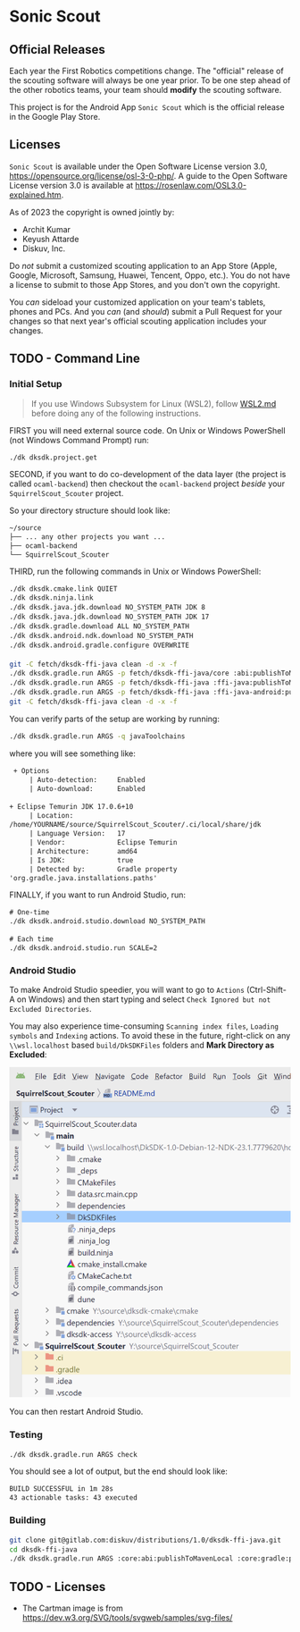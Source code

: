 # Sonic Scout

## Official Releases

Each year the First Robotics competitions change.
The "official" release of the scouting software will always be one year prior.
To be one step ahead of the other robotics teams, your team should **modify** the scouting software.

This project is for the Android App `Sonic Scout` which is the official release in the Google Play Store.

## Licenses

`Sonic Scout` is available under the Open Software License version 3.0,
<https://opensource.org/license/osl-3-0-php/>. A guide to the Open Software License version 3.0 is available at
<https://rosenlaw.com/OSL3.0-explained.htm>.

As of 2023 the copyright is owned jointly by:

- Archit Kumar
- Keyush Attarde
- Diskuv, Inc.

Do *not* submit a customized scouting application to an App Store (Apple, Google, Microsoft, Samsung, Huawei, Tencent, Oppo, etc.). You do not have a license to submit to those App Stores, and you don't own the copyright.

You *can* sideload your customized application on your team's tablets, phones and PCs. And you *can* (and *should*) submit a Pull Request for your changes so that next year's official scouting application includes your changes.

## TODO - Command Line

### Initial Setup

> If you use Windows Subsystem for Linux (WSL2), follow [WSL2.md](./WSL2.md)
> before doing any of the following instructions.

FIRST you will need external source code. On Unix or Windows PowerShell (not Windows Command Prompt) run:

```shell
./dk dksdk.project.get
```

SECOND, if you want to do co-development of the data layer (the project is called `ocaml-backend`)
then checkout the `ocaml-backend` project *beside* your `SquirrelScout_Scouter` project.

So your directory structure should look like:

```text
~/source
├── ... any other projects you want ...
├── ocaml-backend
└── SquirrelScout_Scouter
```

THIRD, run the following commands in Unix or Windows PowerShell:

```sh
./dk dksdk.cmake.link QUIET
./dk dksdk.ninja.link
./dk dksdk.java.jdk.download NO_SYSTEM_PATH JDK 8
./dk dksdk.java.jdk.download NO_SYSTEM_PATH JDK 17
./dk dksdk.gradle.download ALL NO_SYSTEM_PATH
./dk dksdk.android.ndk.download NO_SYSTEM_PATH
./dk dksdk.android.gradle.configure OVERWRITE

git -C fetch/dksdk-ffi-java clean -d -x -f
./dk dksdk.gradle.run ARGS -p fetch/dksdk-ffi-java/core :abi:publishToMavenLocal :gradle:publishToMavenLocal
./dk dksdk.gradle.run ARGS -p fetch/dksdk-ffi-java :ffi-java:publishToMavenLocal -P "cmakeCommand=$PWD/.ci/cmake/bin/cmake" -P disableAndroidNdk=1
./dk dksdk.gradle.run ARGS -p fetch/dksdk-ffi-java :ffi-java-android:publishToMavenLocal -P "cmakeCommand=$PWD/.ci/cmake/bin/cmake" -P disableAndroidNdk=1
git -C fetch/dksdk-ffi-java clean -d -x -f
```

You can verify parts of the setup are working by running:

```sh
./dk dksdk.gradle.run ARGS -q javaToolchains
```

where you will see something like:

```text
 + Options
     | Auto-detection:     Enabled
     | Auto-download:      Enabled

+ Eclipse Temurin JDK 17.0.6+10
     | Location:           /home/YOURNAME/source/SquirrelScout_Scouter/.ci/local/share/jdk
     | Language Version:   17
     | Vendor:             Eclipse Temurin
     | Architecture:       amd64
     | Is JDK:             true
     | Detected by:        Gradle property 'org.gradle.java.installations.paths'
```

FINALLY, if you want to run Android Studio, run:

```shell
# One-time
./dk dksdk.android.studio.download NO_SYSTEM_PATH

# Each time
./dk dksdk.android.studio.run SCALE=2
```

### Android Studio

To make Android Studio speedier, you will want to go to `Actions` (Ctrl-Shift-A on Windows)
and then start typing and select `Check Ignored but not Excluded Directories`.

You may also experience time-consuming `Scanning index files`, `Loading symbols` and `Indexing` actions.
To avoid these in the future, right-click on any `\\wsl.localhost` based `build/DkSDKFiles` folders and **Mark Directory as Excluded**:

![Mark build/DkSDKFiles directory as Excluded](static/exclude-DkSDKFiles.png)

You can then restart Android Studio.

### Testing

```sh
./dk dksdk.gradle.run ARGS check
```

You should see a lot of output, but the end should look like:

```text
BUILD SUCCESSFUL in 1m 28s
43 actionable tasks: 43 executed
```

### Building

```sh
git clone git@gitlab.com:diskuv/distributions/1.0/dksdk-ffi-java.git
cd dksdk-ffi-java
./dk dksdk.gradle.run ARGS :core:abi:publishToMavenLocal :core:gradle:publishToMavenLocal
```

## TODO - Licenses

- The Cartman image is from https://dev.w3.org/SVG/tools/svgweb/samples/svg-files/
